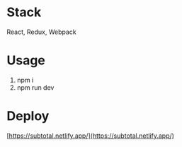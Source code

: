 # Stack

React, Redux, Webpack

# Usage

  1. npm i 
  2. npm run dev
  
# Deploy

[https://subtotal.netlify.app/](https://subtotal.netlify.app/)
